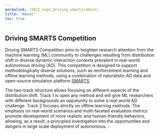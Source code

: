```yaml
---
permalink: /2022_nips_driving_smarts/about/
title: "About"
toc: true
---
```


## Driving SMARTS Competition
Driving SMARTS Competition aims to heighten research attention from the machine learning (ML) community to challenges resulting from distribution shift in diverse dynamic interaction contexts prevalent in real-world autonomous driving (AD). This competition is designed to support methodologically diverse solutions, such as reinforcement learning and offline learning methods, using a combination of naturalistic AD data and open-source simulation platform [SMARTS](https://github.com/huawei-noah/SMARTS). 

The two-track structure allows focusing on different aspects of the distribution shift. Track 1 is open any method and will give ML researchers with different backgrounds an oppotunity to solve a real-world AD challenge. Track 2 focuses strictly on offline learning methods. The emphasis on real-world scenarios and multi-faceted evaluation metrics promote development of more realistic and human-friendly behaviors, allowing, as a result, a principled investigation into the opportunities and dangers in large scale deployment of autonomous.
